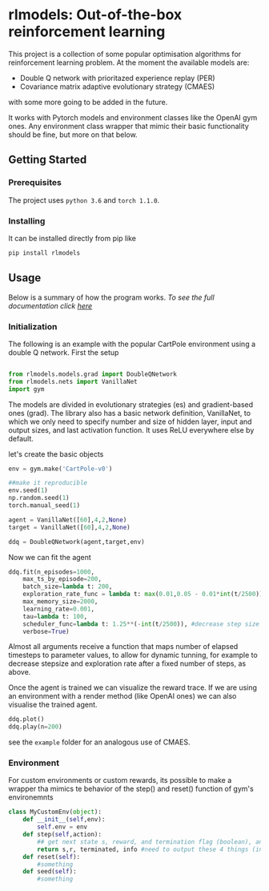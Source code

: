 # rlmodels: Out-of-the-box reinforcement learning

This project is a collection of some popular optimisation algorithms for reinforcement learning problem. At the moment the available models are:

* Double Q network with prioritazed experience replay (PER)
* Covariance matrix adaptive evolutionary strategy (CMAES)

with some more going to be added in the future.

It works with Pytorch models and environment classes like the OpenAI gym ones. Any environment class wrapper that mimic their basic functionality should be fine, but more on that below.

## Getting Started

### Prerequisites

The project uses ```python 3.6``` and ```torch 1.1.0```.

### Installing

It can be installed directly from pip like 
```bash
pip install rlmodels
```

## Usage

Below is a summary of how the program works. *To see the full documentation click [here](https://nestorsag.github.io/rlmodels/index.html#package)*

### Initialization

The following is an example with the popular CartPole environment using a double Q network. First the setup

```python

from rlmodels.models.grad import DoubleQNetwork
from rlmodels.nets import VanillaNet
import gym
```

The models are divided in evolutionary strategies (es) and gradient-based ones (grad). The library also has a basic network definition, VanillaNet, to which we only need to specify number and size of hidden layer, input and output sizes, and last activation function. It uses ReLU everywhere else by default.

let's create the basic objects 

```python
env = gym.make('CartPole-v0')

##make it reproducible
env.seed(1)
np.random.seed(1)
torch.manual_seed(1)

agent = VanillaNet([60],4,2,None)
target = VanillaNet([60],4,2,None)

ddq = DoubleQNetwork(agent,target,env)
```

Now we can fit the agent

```python
ddq.fit(n_episodes=1000,
	max_ts_by_episode=200,
	batch_size=lambda t: 200,
	exploration_rate_func = lambda t: max(0.01,0.05 - 0.01*int(t/2500)), #decrease exploration down to 1% after 10,000 steps
	max_memory_size=2000,
	learning_rate=0.001,
	tau=lambda t: 100,
	scheduler_func=lambda t: 1.25**(-int(t/2500)), #decrease step size a bit every 2,500 steps
	verbose=True)
```

Almost all arguments receive a function that maps number of elapsed timesteps to parameter values, to allow for dynamic tunning, for example to decrease stepsize and exploration rate after a fixed number of steps, as above.

Once the agent is trained we can visualize the reward trace. If we are using an environment with a render method (like OpenAI ones) we can also visualise the trained agent.

```python
ddq.plot()
ddq.play(n=200)
```

see the ```example``` folder for an analogous use of CMAES.

### Environment
For custom environments or custom rewards, its possible to make a wrapper tha mimics te behavior of the step() and reset() function of gym's environemnts
```python
class MyCustomEnv(object):
	def __init__(self,env):
		self.env = env
	def step(self,action):
		## get next state s, reward, and termination flag (boolean), and any additional info
		return s,r, terminated, info #need to output these 4 things (info can be None)
	def reset(self):
		#something
	def seed(self):
		#something
```
